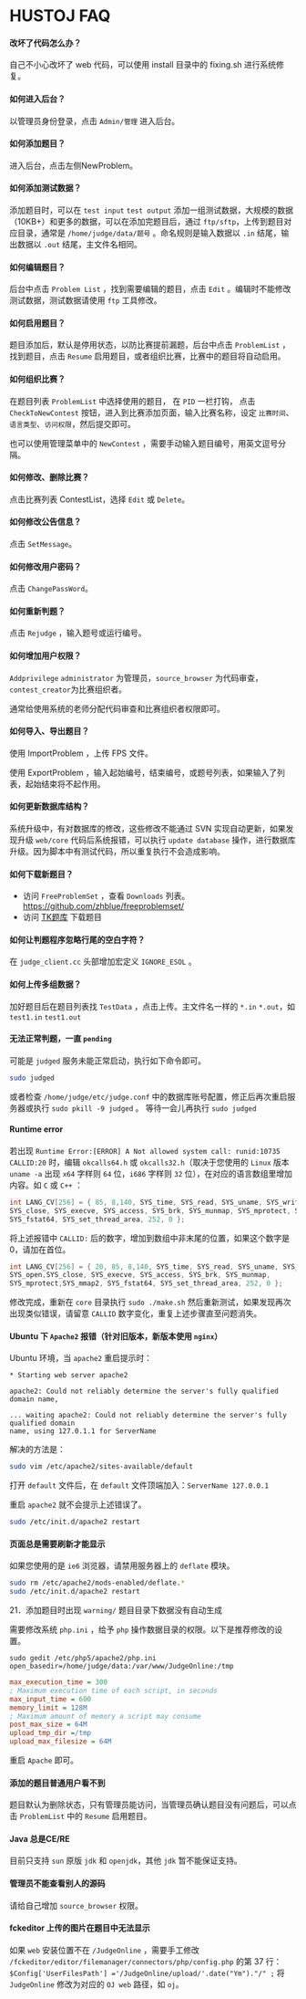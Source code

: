 # HUSTOJ FAQ

#### 改坏了代码怎么办？

自己不小心改坏了 web 代码，可以使用 install 目录中的 fixing.sh 进行系统修复。

#### 如何进入后台？

以管理员身份登录，点击 `Admin/管理` 进入后台。

#### 如何添加题目？

进入后台，点击左侧NewProblem。

#### 如何添加测试数据？

添加题目时，可以在 `test input` `test output` 添加一组测试数据，大规模的数据（10KB+）和更多的数据，可以在添加完题目后，通过 `ftp/sftp`，上传到题目对应目录，通常是 `/home/judge/data/题号` 。命名规则是输入数据以 `.in` 结尾，输出数据以 `.out` 结尾，主文件名相同。

#### 如何编辑题目？

后台中点击 `Problem List` ，找到需要编辑的题目，点击 `Edit` 。编辑时不能修改测试数据，测试数据请使用 `ftp` 工具修改。

#### 如何启用题目？

题目添加后，默认是停用状态，以防比赛提前漏题，后台中点击 `ProblemList` ，找到题目，点击 `Resume` 启用题目，或者组织比赛，比赛中的题目将自动启用。

#### 如何组织比赛？

在题目列表 `ProblemList` 中选择使用的题目， 在 `PID` 一栏打钩， 点击 `CheckToNewContest` 按钮，进入到比赛添加页面，输入比赛名称，设定 `比赛时间`、`语言类型`、`访问权限`，然后提交即可。

也可以使用管理菜单中的 `NewContest` ，需要手动输入题目编号，用英文逗号分隔。

#### 如何修改、删除比赛？

点击比赛列表 ContestList，选择 `Edit` 或 `Delete`。

#### 如何修改公告信息？

点击 `SetMessage`。

#### 如何修改用户密码？

点击 `ChangePassWord`。

#### 如何重新判题？

点击 `Rejudge` ，输入题号或运行编号。

#### 如何增加用户权限？

`Addprivilege` `administrator` 为管理员，`source_browser` 为代码审查，`contest_creator`为比赛组织者。

通常给使用系统的老师分配代码审查和比赛组织者权限即可。

#### 如何导入、导出题目？

使用 ImportProblem ，上传 FPS 文件。

使用 ExportProblem ，输入起始编号，结束编号，或题号列表，如果输入了列表，起始结束将不起作用。

#### 如何更新数据库结构？

系统升级中，有对数据库的修改，这些修改不能通过 SVN 实现自动更新，如果发现升级 `web/core` 代码后系统报错，可以执行  `update database` 操作，进行数据库升级。因为脚本中有测试代码，所以重复执行不会造成影响。

#### 如何下载新题目？

+ 访问 `FreeProblemSet` ，查看 `Downloads` 列表。<https://github.com/zhblue/freeproblemset/>
+ 访问 [TK题库](http://tk.hustoj.com/) 下载题目


#### 如何让判题程序忽略行尾的空白字符？

在 `judge_client.cc` 头部增加宏定义 `IGNORE_ESOL` 。

#### 如何上传多组数据？
 
加好题目后在题目列表找 `TestData` ，点击上传。主文件名一样的 `*.in` `*.out`，如 `test1.in` `test1.out`

#### 无法正常判题，一直 `pending`

可能是 `judged` 服务未能正常启动，执行如下命令即可。
```bash
sudo judged
```

或者检查 `/home/judge/etc/judge.conf` 中的数据库账号配置，修正后再次重启服务器或执行 `sudo pkill -9 judged` 。
等待一会儿再执行 `sudo judged`

#### Runtime error

若出现 `Runtime Error:[ERROR] A Not allowed system call: runid:10735 CALLID:20` 时，编辑 `okcalls64.h` 或 `okcalls32.h`（取决于您使用的 `Linux`  版本 `uname -a` 出现 `x64` 字样则 `64` 位，`i686` 字样则 `32` 位），在对应的语言数组里增加内容。如 `C` 或 `C++` ：

```cpp
int LANG_CV[256] = { 85, 8,140, SYS_time, SYS_read, SYS_uname, SYS_write, SYS_open,
SYS_close, SYS_execve, SYS_access, SYS_brk, SYS_munmap, SYS_mprotect, SYS_mmap2,
SYS_fstat64, SYS_set_thread_area, 252, 0 };
```

将上述报错中 `CALLID:` 后的数字，增加到数组中非末尾的位置，如果这个数字是0，请加在首位。

```cpp
int LANG_CV[256] = { 20, 85, 8,140, SYS_time, SYS_read, SYS_uname, SYS_write,
SYS_open,SYS_close, SYS_execve, SYS_access, SYS_brk, SYS_munmap,
SYS_mprotect,SYS_mmap2, SYS_fstat64, SYS_set_thread_area, 252, 0 };
```

修改完成，重新在 `core` 目录执行 `sudo ./make.sh` 然后重新测试，如果发现再次出现类似错误，请留意 `CALLID` 数字变化，重复上述步骤直至问题消失。

#### Ubuntu 下 `Apache2` 报错（针对旧版本，新版本使用 `nginx`）

Ubuntu 环境，当 `apache2` 重启提示时：

```
* Starting web server apache2

apache2: Could not reliably determine the server's fully qualified domain name,

... waiting apache2: Could not reliably determine the server's fully qualified domain
name, using 127.0.1.1 for ServerName
```

解决的方法是：

```bash
sudo vim /etc/apache2/sites-available/default
```

打开 `default` 文件后，在 `default` 文件顶端加入：`ServerName 127.0.0.1`

重启 `apache2` 就不会提示上述错误了。
```bash
sudo /etc/init.d/apache2 restart
```

#### 页面总是需要刷新才能显示

如果您使用的是 `ie6` 浏览器，请禁用服务器上的 `deflate` 模块。

```bash
sudo rm /etc/apache2/mods-enabled/deflate.* 
sudo /etc/init.d/apache2 restart
```

21．添加题目时出现 `warning/` 题目目录下数据没有自动生成

需要修改系统 `php.ini` ，给予 `php` 操作数据目录的权限。以下是推荐修改的设置。
```
sudo gedit /etc/php5/apache2/php.ini open_basedir=/home/judge/data:/var/www/JudgeOnline:/tmp
```

```ini
max_execution_time = 300    
; Maximum execution time of each script, in seconds
max_input_time = 600 
memory_limit = 128M 
; Maximum amount of memory a script may consume
post_max_size = 64M 
upload_tmp_dir =/tmp 
upload_max_filesize = 64M
```
重启 `Apache` 即可。

#### 添加的题目普通用户看不到

题目默认为删除状态，只有管理员能访问，当管理员确认题目没有问题后，可以点击 `ProblemList` 中的 `Resume` 启用题目。

#### Java 总是CE/RE

目前只支持 `sun` 原版 `jdk` 和 `openjdk`，其他 `jdk` 暂不能保证支持。

#### 管理员不能查看别人的源码

请给自己增加 `source_browser` 权限。

#### fckeditor 上传的图片在题目中无法显示

如果 `web` 安装位置不在 `/JudgeOnline` ，需要手工修改 `/fckeditor/editor/filemanager/connectors/php/config.php` 的第 37 行： `$Config['UserFilesPath'] ='/JudgeOnline/upload/'.date("Ym")."/" ;` 将 `JudgeOnline` 修改为对应的 `OJ web` 路径，如 `oj`。


